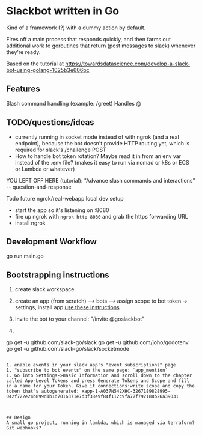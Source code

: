 # Slackbot written in Go

Kind of a framework (?) with a dummy action by default.

Fires off a main process that responds quickly, and then farms out additional work to goroutines that return (post messages to slack) whenever they're ready.

Based on the tutorial at https://towardsdatascience.com/develop-a-slack-bot-using-golang-1025b3e606bc


## Features
Slash command handling (example: /greet)
Handles @


## TODO/questions/ideas
- currently running in socket mode instead of with ngrok (and a real endpoint), because the bot doesn't provide HTTP routing yet, which is required for slack's /challenge POST
- How to handle bot token rotation? Maybe read it in from an env var instead of the .env file? (makes it easy to run via nomad or k8s or ECS or Lambda or whatever)

YOU LEFT OFF HERE (tutorial): "Advance slash commands and interactions"  -- question-and-response

Todo future ngrok/real-webapp local dev setup
- start the app so it's listening on :8080
- fire up ngrok with `ngrok http 8080` and grab the https forwarding URL
- install ngrok


## Development Workflow
go run main.go


## Bootstrapping instructions
1. create slack workspace
1. create an app (from scratch) --> bots --> assign scope to bot token -> settings, install app [use these instructions](https://towardsdatascience.com/develop-a-slack-bot-using-golang-1025b3e606bc)
1. invite the bot to your channel: "/invite @goslackbot"

1. ```
go get -u github.com/slack-go/slack
go get -u github.com/joho/godotenv
go get -u github.com/slack-go/slack/socketmode
```

1. enable events in your slack app's "event subscriptions" page
1. "subscribe to bot events" on the same page: `app_mention`
1. Go into Settings->Basic Information and scroll down to the chapter called App-Level Tokens and press Generate Tokens and Scope and fill in a name for your Token. Give it connections:write scope and copy the token that's autogenerated: xapp-1-A037N542XHC-3267189828995-042f722e24b899d1b1d7016371e7d3f38e9f84f112c9fa77f792188b26a39031



## Design
A small go project, running in lambda, which is managed via terraform?
Git webhooks?

